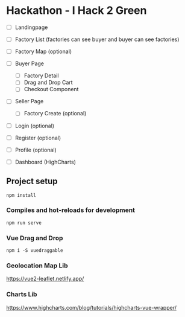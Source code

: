 # Hackathon - I Hack 2 Green

- [ ] Landingpage

- [ ] Factory List (factories can see buyer and buyer can see factories) 
- [ ] Factory Map (optional)

- [ ] Buyer Page
    - [ ] Factory Detail
    - [ ] Drag and Drop Cart
    - [ ] Checkout Component

- [ ] Seller Page
    - [ ] Factory Create (optional)

- [ ] Login (optional)
- [ ] Register (optional)
- [ ] Profile (optional)
- [ ] Dashboard (HighCharts)

## Project setup
```
npm install
```

### Compiles and hot-reloads for development
```
npm run serve
```

### Vue Drag and Drop
```
npm i -S vuedraggable
```

### Geolocation Map Lib

https://vue2-leaflet.netlify.app/

### Charts Lib
https://www.highcharts.com/blog/tutorials/highcharts-vue-wrapper/
